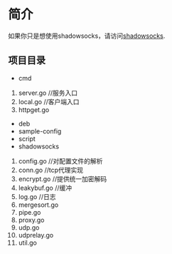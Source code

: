 # 简介  
如果你只是想使用shadowsocks，请访问[shadowsocks](https://github.com/shadowsocks/shadowsocks-go).

## 项目目录
- cmd  
1. server.go 
//服务入口
2. local.go 
//客户端入口
3. httpget.go
- deb  
- sample-config  
- script  
- shadowsocks  
1. config.go 
//对配置文件的解析
2. conn.go 
//tcp代理实现
3. encrypt.go 
//提供统一加密解码
4. leakybuf.go 
//缓冲
5. log.go 
//日志
6. mergesort.go 
7. pipe.go
8. proxy.go
9. udp.go
10. udprelay.go
11. util.go